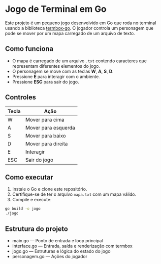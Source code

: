 # Jogo de Terminal em Go

Este projeto é um pequeno jogo desenvolvido em Go que roda no terminal usando a biblioteca [termbox-go](https://github.com/nsf/termbox-go). O jogador controla um personagem que pode se mover por um mapa carregado de um arquivo de texto.

## Como funciona

- O mapa é carregado de um arquivo `.txt` contendo caracteres que representam diferentes elementos do jogo.
- O personagem se move com as teclas **W**, **A**, **S**, **D**.
- Pressione **E** para interagir com o ambiente.
- Pressione **ESC** para sair do jogo.

## Controles

| Tecla | Ação              |
|-------|-------------------|
| W     | Mover para cima   |
| A     | Mover para esquerda |
| S     | Mover para baixo  |
| D     | Mover para direita |
| E     | Interagir         |
| ESC   | Sair do jogo      |

## Como executar

1. Instale o Go e clone este repositório.
2. Certifique-se de ter o arquivo `mapa.txt` com um mapa válido.
3. Compile e execute:

```bash
go build -o jogo
./jogo
```

## Estrutura do projeto

- main.go — Ponto de entrada e loop principal
- interface.go — Entrada, saída e renderização com termbox
- jogo.go — Estruturas e lógica do estado do jogo
- personagem.go — Ações do jogador


